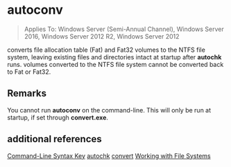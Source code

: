 # autoconv

>Applies To: Windows Server (Semi-Annual Channel), Windows Server 2016, Windows Server 2012 R2, Windows Server 2012

converts file allocation table (Fat) and Fat32 volumes to the NTFS file system, leaving existing files and directories intact at startup after **autochk** runs. volumes converted to the NTFS file system cannot be converted back to Fat or Fat32.
## Remarks
You cannot run **autoconv** on the command-line. This will only be run at startup, if set through **convert.exe**.
## additional references
[Command-Line Syntax Key](command-line-syntax-key.md)
[autochk](autochk.md)
[convert](convert.md)
[Working with File Systems](https://go.microsoft.com/fwlink/?LinkId=4509)
